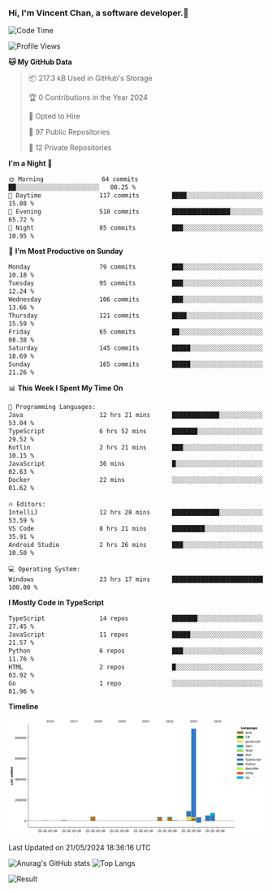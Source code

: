 ### Hi, I'm Vincent Chan, a software developer.👋

<!--
**hkvincent/hkvincent** is a ✨ _special_ ✨ repository because its `README.md` (this file) appears on your GitHub profile.

Here are some ideas to get you started:

- 🔭 I’m currently working on ...
- 🌱 I’m currently learning ...
- 👯 I’m looking to collaborate on ...
- 🤔 I’m looking for help with ...
- 💬 Ask me about ...
- 📫 How to reach me: ...
- 😄 Pronouns: ...
- ⚡ Fun fact: ...
-->
<!--START_SECTION:waka-->
![Code Time](http://img.shields.io/badge/Code%20Time-1%2C167%20hrs%2055%20mins-blue)

![Profile Views](http://img.shields.io/badge/Profile%20Views-0-blue)

**🐱 My GitHub Data** 

> 📦 217.3 kB Used in GitHub's Storage 
 > 
> 🏆 0 Contributions in the Year 2024
 > 
> 💼 Opted to Hire
 > 
> 📜 97 Public Repositories 
 > 
> 🔑 12 Private Repositories 
 > 
**I'm a Night 🦉** 

```text
🌞 Morning                64 commits          ██░░░░░░░░░░░░░░░░░░░░░░░   08.25 % 
🌆 Daytime                117 commits         ████░░░░░░░░░░░░░░░░░░░░░   15.08 % 
🌃 Evening                510 commits         ████████████████░░░░░░░░░   65.72 % 
🌙 Night                  85 commits          ███░░░░░░░░░░░░░░░░░░░░░░   10.95 % 
```
📅 **I'm Most Productive on Sunday** 

```text
Monday                   79 commits          ███░░░░░░░░░░░░░░░░░░░░░░   10.18 % 
Tuesday                  95 commits          ███░░░░░░░░░░░░░░░░░░░░░░   12.24 % 
Wednesday                106 commits         ███░░░░░░░░░░░░░░░░░░░░░░   13.66 % 
Thursday                 121 commits         ████░░░░░░░░░░░░░░░░░░░░░   15.59 % 
Friday                   65 commits          ██░░░░░░░░░░░░░░░░░░░░░░░   08.38 % 
Saturday                 145 commits         █████░░░░░░░░░░░░░░░░░░░░   18.69 % 
Sunday                   165 commits         █████░░░░░░░░░░░░░░░░░░░░   21.26 % 
```


📊 **This Week I Spent My Time On** 

```text
💬 Programming Languages: 
Java                     12 hrs 21 mins      █████████████░░░░░░░░░░░░   53.04 % 
TypeScript               6 hrs 52 mins       ███████░░░░░░░░░░░░░░░░░░   29.52 % 
Kotlin                   2 hrs 21 mins       ███░░░░░░░░░░░░░░░░░░░░░░   10.15 % 
JavaScript               36 mins             █░░░░░░░░░░░░░░░░░░░░░░░░   02.63 % 
Docker                   22 mins             ░░░░░░░░░░░░░░░░░░░░░░░░░   01.62 % 

🔥 Editors: 
IntelliJ                 12 hrs 28 mins      █████████████░░░░░░░░░░░░   53.59 % 
VS Code                  8 hrs 21 mins       █████████░░░░░░░░░░░░░░░░   35.91 % 
Android Studio           2 hrs 26 mins       ███░░░░░░░░░░░░░░░░░░░░░░   10.50 % 

💻 Operating System: 
Windows                  23 hrs 17 mins      █████████████████████████   100.00 % 
```

**I Mostly Code in TypeScript** 

```text
TypeScript               14 repos            ███████░░░░░░░░░░░░░░░░░░   27.45 % 
JavaScript               11 repos            █████░░░░░░░░░░░░░░░░░░░░   21.57 % 
Python                   6 repos             ███░░░░░░░░░░░░░░░░░░░░░░   11.76 % 
HTML                     2 repos             █░░░░░░░░░░░░░░░░░░░░░░░░   03.92 % 
Go                       1 repo              ░░░░░░░░░░░░░░░░░░░░░░░░░   01.96 % 
```



**Timeline**

![Lines of Code chart](https://raw.githubusercontent.com/hkvincent/hkvincent/main/assets/bar_graph.png)


 Last Updated on 21/05/2024 18:36:16 UTC
<!--END_SECTION:waka-->
![Anurag's GitHub stats](https://github-readme-stats.vercel.app/api?username=hkvincent&rank_icon=github&hide=contribs,prs)
![Top Langs](https://github-readme-stats.vercel.app/api/top-langs/?username=hkvincent&layout=compact)

![Result](https://image-keeper.vincentchan.workers.dev/file/eff033ac20714fe72c62b.png)
